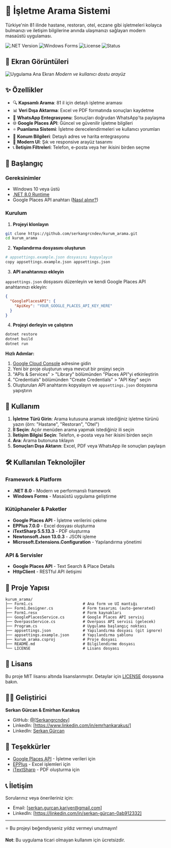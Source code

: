 # 🏢 İşletme Arama Sistemi

Türkiye'nin 81 ilinde hastane, restoran, otel, eczane gibi işletmeleri kolayca bulmanızı ve iletişim bilgilerine anında ulaşmanızı sağlayan modern masaüstü uygulaması.

![.NET Version](https://img.shields.io/badge/.NET-8.0-512BD4?logo=dotnet)
![Windows Forms](https://img.shields.io/badge/Windows%20Forms-blue?logo=windows)
![License](https://img.shields.io/badge/License-MIT-green.svg)
![Status](https://img.shields.io/badge/Status-Active-success)

## 📸 Ekran Görüntüleri

![Uygulama Ana Ekran]()
*Modern ve kullanıcı dostu arayüz*

## ✨ Özellikler

- 🔍 **Kapsamlı Arama**: 81 il için detaylı işletme araması
- 📊 **Veri Dışa Aktarma**: Excel ve PDF formatında sonuçları kaydetme
- 💬 **WhatsApp Entegrasyonu**: Sonuçları doğrudan WhatsApp'ta paylaşma
- 🌐 **Google Places API**: Güncel ve güvenilir işletme bilgileri
- ⭐ **Puanlama Sistemi**: İşletme derecelendirmeleri ve kullanıcı yorumları
- 📍 **Konum Bilgileri**: Detaylı adres ve harita entegrasyonu
- 🎨 **Modern UI**: Şık ve responsive arayüz tasarımı
- 📞 **İletişim Filtreleri**: Telefon, e-posta veya her ikisini birden seçme

## 🚀 Başlangıç

### Gereksinimler

- Windows 10 veya üstü
- [.NET 8.0 Runtime](https://dotnet.microsoft.com/download/dotnet/8.0)
- Google Places API anahtarı ([Nasıl alınır?](#google-places-api-anahtarı-nasıl-alınır))

### Kurulum

1. **Projeyi klonlayın**
```bash
git clone https://github.com/serkangrcndev/kurum_arama.git
cd kurum_arama
```

2. **Yapılandırma dosyasını oluşturun**
```bash
# appsettings.example.json dosyasını kopyalayın
copy appsettings.example.json appsettings.json
```

3. **API anahtarınızı ekleyin**

`appsettings.json` dosyasını düzenleyin ve kendi Google Places API anahtarınızı ekleyin:

```json
{
  "GooglePlacesAPI": {
    "ApiKey": "YOUR_GOOGLE_PLACES_API_KEY_HERE"
  }
}
```

4. **Projeyi derleyin ve çalıştırın**
```bash
dotnet restore
dotnet build
dotnet run
```

**Hızlı Adımlar:**
1. [Google Cloud Console](https://console.cloud.google.com/) adresine gidin
2. Yeni bir proje oluşturun veya mevcut bir projeyi seçin
3. "APIs & Services" > "Library" bölümünden "Places API"yi etkinleştirin
4. "Credentials" bölümünden "Create Credentials" > "API Key" seçin
5. Oluşturulan API anahtarını kopyalayın ve `appsettings.json` dosyasına yapıştırın

## 📖 Kullanım

1. **İşletme Türü Girin**: Arama kutusuna aramak istediğiniz işletme türünü yazın (örn: "Hastane", "Restoran", "Otel")
2. **İl Seçin**: Açılır menüden arama yapmak istediğiniz ili seçin
3. **İletişim Bilgisi Seçin**: Telefon, e-posta veya her ikisini birden seçin
4. **Ara**: Arama butonuna tıklayın
5. **Sonuçları Dışa Aktarın**: Excel, PDF veya WhatsApp ile sonuçları paylaşın

## 🛠️ Kullanılan Teknolojiler

### Framework & Platform
- **.NET 8.0** - Modern ve performanslı framework
- **Windows Forms** - Masaüstü uygulama geliştirme

### Kütüphaneler & Paketler
- **Google Places API** - İşletme verilerini çekme
- **EPPlus 7.0.0** - Excel dosyası oluşturma
- **iTextSharp 5.5.13.3** - PDF oluşturma
- **Newtonsoft.Json 13.0.3** - JSON işleme
- **Microsoft.Extensions.Configuration** - Yapılandırma yönetimi

### API & Servisler
- **Google Places API** - Text Search & Place Details
- **HttpClient** - RESTful API iletişimi

## 📁 Proje Yapısı

```
kurum_arama/
├── Form1.cs                      # Ana form ve UI mantığı
├── Form1.Designer.cs             # Form tasarımı (auto-generated)
├── Form1.resx                    # Form kaynakları
├── GooglePlacesService.cs        # Google Places API servisi
├── OverpassService.cs            # Overpass API servisi (gelecek)
├── Program.cs                    # Uygulama başlangıç noktası
├── appsettings.json              # Yapılandırma dosyası (git ignore)
├── appsettings.example.json      # Yapılandırma şablonu
├── kurum_arama.csproj            # Proje dosyası
├── README.md                     # Bilgilendirme dosyası
└── LICENSE                       # Lisans dosyası
```

## 📝 Lisans

Bu proje MIT lisansı altında lisanslanmıştır. Detaylar için [LICENSE](LICENSE) dosyasına bakın.

## 👨‍💻 Geliştirici

**Serkan Gürcan & Emirhan Karakuş**

- GitHub: [@[Serkangrcndev]](https://github.com/Serkangrcndev)
- LinkedIn: [https://www.linkedin.com/in/emrhankarakus/] 
- LinkedIn: [Serkan Gürcan](https://linkedin.com/in/serkan-gürcan-0ab912332)

## 🙏 Teşekkürler

- [Google Places API](https://developers.google.com/maps/documentation/places/web-service) - İşletme verileri için
- [EPPlus](https://github.com/EPPlusSoftware/EPPlus) - Excel işlemleri için
- [iTextSharp](https://github.com/itext/itextsharp) - PDF oluşturma için

## 📞 İletişim

Sorularınız veya önerileriniz için:
- Email: [serkan.gurcan.kariyer@gmail.com]
- LinkedIn: [https://linkedin.com/in/serkan-gürcan-0ab912332]

---

⭐ Bu projeyi beğendiyseniz yıldız vermeyi unutmayın!

**Not**: Bu uygulama ticari olmayan kullanım için ücretsizdir.

